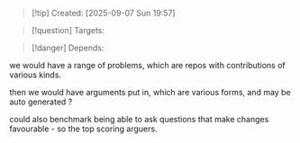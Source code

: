 
>[!tip] Created: [2025-09-07 Sun 19:57]

>[!question] Targets: 

>[!danger] Depends: 

we would have a range of problems, which are repos with contributions of various kinds.

then we would have arguments put in, which are various forms, and may be auto generated ?

could also benchmark being able to ask questions that make changes favourable - so the top scoring arguers.